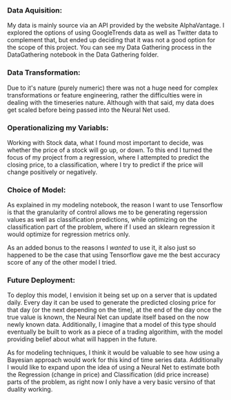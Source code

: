 ### Data Aquisition:

My data is mainly source via an API provided by the website AlphaVantage. I explored the options of using GoogleTrends data as well as Twitter data to complement that, but ended up deciding that it was not a good option for the scope of this project. You can see my Data Gathering process in the DataGathering notebook in the Data Gathering folder.

### Data Transformation:
	
Due to it's nature (purely numeric) there was not a huge need for complex transformations or feature engineering, rather the difficulties were in dealing with the timeseries nature. Although with that said, my data does get scaled before being passed into the Neural Net used.

### Operationalizing my Variabls:

Working with Stock data, what I found most important to decide, was whether the price of a stock will go up, or down. To this end I turned the focus of my project from a regression, where I attempted to predict the closing price, to a classification, where I try to predict if the price will change positively or negatively.

### Choice of Model:

As explained in my modeling notebook, the reason I want to use Tensorflow is that the granularity of control allows me to be generating regerssion values as well as classification predictions, while optimizing on the classification part of the problem, where if I used an sklearn regression it would optimize for regression metrics only.

As an added bonus to the reasons I *wanted* to use it, it also just so happened to be the case that using Tensorflow gave me the best accuracy score of any of the other model I tried.

### Future Deployment:

To deploy this model, I envision it being set up on a server that is updated daily. Every day it can be used to generate the predicted closing price for that day (or the next depending on the time), at the end of the day once the true value is known, the Neural Net can update itself based on the now newly known data. Additionally, I imagine that a model of this type should eventually be built to work as a piece of a trading algorithim, with the model providing belief about what will happen in the future.

As for modeling techniques, I think it would be valuable to see how using a Bayesian approach would work for this kind of time series data. Additionally I would like to expand upon the idea of using a Neural Net to estimate both the Regression (change in price) and Classification (did price increase) parts of the problem, as right now I only have a very basic versino of that duality working.
